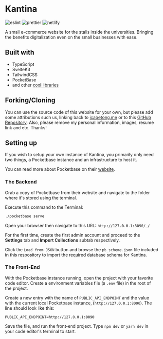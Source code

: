 # Kantina

![eslint](https://img.shields.io/badge/eslint-3A33D1?style=for-the-badge&logo=eslint&logoColor=white)
![prettier](https://img.shields.io/badge/prettier-1A2C34?style=for-the-badge&logo=prettier&logoColor=F7BA3E)
![netlify](https://img.shields.io/badge/Netlify-00C7B7?style=for-the-badge&logo=netlify&logoColor=white)

A small e-commerce website for the stalls inside the universities. Bringing the benefits digitalization even on the small businesses with ease.

## Built with

- TypeScript
- SvelteKit
- TailwindCSS
- PocketBase
- and other [cool libraries](https://github.com/icabetong/me/blob/main/package.json)

## Forking/Cloning

You can use the source code of this website for your own, but please add some attributions such us, linking back to [icabetong.me](https://www.icabetong.me) or to this [GitHub Repository](https://www.github.com/icabetong/me-v2). Also, please remove my personal information, images, resume link and etc. Thanks!

## Setting up

If you wish to setup your own instance of Kantina, you primarily only need two things, a Pocketbase instance and an infrastructure to host it.

You can read more about Pocketbase on their [website](https://www.pocketbase.io).

### The Backend

Grab a copy of Pocketbase from their website and navigate to the folder where it's stored using the terminal.

Execute this command to the Terminal:

```zsh
./pocketbase serve
```

Open your browser then navigate to this URL: `http://127.0.0.1:8090/_/`

For the first time, create the first admin account and proceed to the **Settings** tab and **Import Collections** subtab respectively.

Click the `Load from JSON` button and browse the `pb_scheme.json` file included in this respository to import the required database schema for Kantina.

### The Front-End

With the Pocketbase instance running, open the project with your favorite code editor. Create a environment variables file (a `.env` file) in the root of the project.

Create a new entry with the name of `PUBLIC_API_ENDPOINT` and the value with the current local Pocketbase instance, (`http://127.0.0.1:8090`). The line should look like this:

```
PUBLIC_API_ENDPOINT=http://127.0.0.1:8090
```

Save the file, and run the front-end project. Type `npm dev` or `yarn dev` in your code editor's terminal to start.
